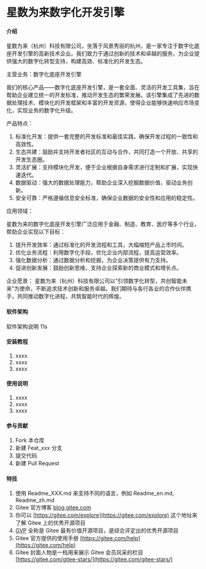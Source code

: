 # 星数为来数字化开发引擎

#### 介绍

星数为来（杭州）科技有限公司，坐落于风景秀丽的杭州，是一家专注于数字化底座开发引擎的高新技术企业。我们致力于通过创新的技术和卓越的服务，为企业提供强大的数字化转型支持，构建高效、标准化的开发生态。

主营业务：数字化底座开发引擎

我们的核心产品——数字化底座开发引擎，是一套全面、灵活的开发工具集，旨在帮助企业建立统一的开发标准，推动开发生态的繁荣发展。该引擎集成了先进的数据处理技术、模块化的开发框架和丰富的开发资源，使得企业能够快速响应市场变化，实现业务的数字化升级。

产品特点：

1.  标准化开发：提供一套完整的开发标准和最佳实践，确保开发过程的一致性和高效性。
2.  生态共建：鼓励并支持开发者社区的互动与合作，共同打造一个开放、共享的开发生态圈。
3.  灵活扩展：支持模块化开发，便于企业根据自身需求进行定制和扩展，实现快速迭代。
4.  数据驱动：强大的数据处理能力，帮助企业深入挖掘数据价值，驱动业务创新。
5.  安全可靠：严格遵循信息安全标准，确保企业数据的安全性和应用的稳定性。


应用领域：

星数为来的数字化底座开发引擎广泛应用于金融、制造、教育、医疗等多个行业，帮助企业实现以下目标：

1.  提升开发效率：通过标准化的开发流程和工具，大幅缩短产品上市时间。
2.  优化业务流程：利用数字化手段，优化企业内部流程，提高运营效率。
3.  强化数据分析：通过数据分析和挖掘，为企业决策提供有力支持。
4.  促进创新发展：鼓励创新思维，支持企业探索新的商业模式和增长点。

企业愿景：
星数为来（杭州）科技有限公司以“引领数字化转型，共创智能未来”为使命，不断追求技术创新和服务卓越。我们期待与各行各业的合作伙伴携手，共同推动数字化进程，共筑智能时代的辉煌。

#### 软件架构
软件架构说明
11s

#### 安装教程

1.  xxxx
2.  xxxx
3.  xxxx

#### 使用说明

1.  xxxx
2.  xxxx
3.  xxxx

#### 参与贡献

1.  Fork 本仓库
2.  新建 Feat_xxx 分支
3.  提交代码
4.  新建 Pull Request


#### 特技

1.  使用 Readme\_XXX.md 来支持不同的语言，例如 Readme\_en.md, Readme\_zh.md
2.  Gitee 官方博客 [blog.gitee.com](https://blog.gitee.com)
3.  你可以 [https://gitee.com/explore](https://gitee.com/explore) 这个地址来了解 Gitee 上的优秀开源项目
4.  [GVP](https://gitee.com/gvp) 全称是 Gitee 最有价值开源项目，是综合评定出的优秀开源项目
5.  Gitee 官方提供的使用手册 [https://gitee.com/help](https://gitee.com/help)
6.  Gitee 封面人物是一档用来展示 Gitee 会员风采的栏目 [https://gitee.com/gitee-stars/](https://gitee.com/gitee-stars/)
